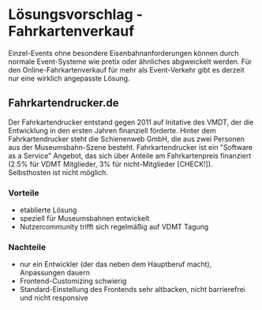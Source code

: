 # Lösungsvorschlag - Fahrkartenverkauf

Einzel-Events ohne besondere Eisenbahnanforderungen können durch normale Event-Systeme wie pretix oder ähnliches abgweickelt werden. Für den Online-Fahrkartenverkauf für mehr als Event-Verkehr gibt es derzeit nur eine wirklich angepasste Lösung.

## Fahrkartendrucker.de

Der Fahrkartendrucker entstand gegen 2011 auf Initative des VMDT, der die Entwicklung in den ersten Jahren finanziell förderte. Hinter dem Fahrkartendrucker steht die Schienenweb GmbH, die aus zwei Personen aus der Museumsbahn-Szene besteht. Fahrkartendrucker ist ein "Software as a Service" Angebot, das sich über Anteile am Fahrkartenpreis finanziert (2.5% für VDMT Mitglieder, 3% für nicht-Mitglieder [CHECK!]). Selbsthosten ist nicht möglich.

### Vorteile
* etablierte Lösung
* speziell für Museumsbahnen entwickelt
* Nutzercommunity trifft sich regelmäßig auf VDMT Tagung

### Nachteile
* nur ein Entwickler (der das neben dem Hauptberuf macht), Anpassungen dauern
* Frontend-Customizing schwierig
* Standard-Einstellung des Frontends sehr altbacken, nicht barrierefrei und nicht responsive

